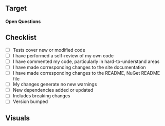 ## Target
<!--
  Why are you making this change?
 -->

#### Open Questions
<!-- OPTIONAL
  - [ ] Use the GitHub checklists to spark discussion on issues that may arise from your approach. Please tick the box and explain your answer.
-->

## Checklist
<!--
  It serves as a gentle reminder for common tasks. Confirm it's done and check everything that applies.
-->
- [ ] Tests cover new or modified code
- [ ] I have performed a self-review of my own code
- [ ] I have commented my code, particularly in hard-to-understand areas
- [ ] I have made corresponding changes to the site documentation
- [ ] I have made corresponding changes to the README, NuGet README file
- [ ] My changes generate no new warnings
- [ ] New dependencies added or updated
- [ ] Includes breaking changes
- [ ] Version bumped

## Visuals
<!-- OPTIONAL
  Show results both before and after this change. When the output changes, it can be a screenshot of a trace, metric, or log illustrating the change.
-->
